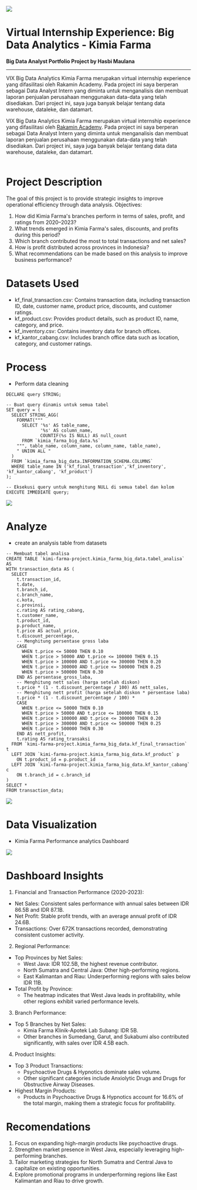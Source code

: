 ![](https://github.com/hasbimaulanaa/Portoflio/blob/main/farma.png)
# Virtual Internship Experience: Big Data Analytics - Kimia Farma
**Big Data Analyst Portfolio Project by Hasbi Maulana**


--------
VIX Big Data Analytics Kimia Farma merupakan virtual internship experience yang difasilitasi oleh Rakamin Academy. Pada project ini saya berperan sebagai Data Analyst Intern yang diminta untuk menganalisis dan membuat laporan penjualan perusahaan menggunakan data-data yang telah disediakan. Dari project ini, saya juga banyak belajar tentang data warehouse, dataleke, dan datamart.

VIX Big Data Analytics Kimia Farma merupakan virtual internship experience yang difasilitasi oleh [Rakamin Academy](https://www.rakamin.com/virtual-internship-experience/kimiafarma-big-data-analytics-virtual-internship-program). Pada project ini saya berperan sebagai Data Analyst Intern yang diminta untuk menganalisis dan membuat laporan penjualan perusahaan menggunakan data-data yang telah disediakan. Dari project ini, saya juga banyak belajar tentang data data warehouse, dataleke, dan datamart. <br>
<br>
# Project Description
The goal of this project is to provide strategic insights to improve operational efficiency through data analysis.
Objectives:
1. How did Kimia Farma's branches perform in terms of sales, profit, and ratings from 2020–2023?
2. What trends emerged in Kimia Farma's sales, discounts, and profits during this period?
3. Which branch contributed the most to total transactions and net sales?
4. How is profit distributed across provinces in Indonesia?
5. What recommendations can be made based on this analysis to improve business performance?
# Datasets Used
- kf_final_transaction.csv: Contains transaction data, including transaction ID, date, customer name, product price, discounts, and customer ratings.
- kf_product.csv: Provides product details, such as product ID, name, category, and price.
- kf_inventory.csv: Contains inventory data for branch offices.
- kf_kantor_cabang.csv: Includes branch office data such as location, category, and customer ratings.
  
# Process
- Perform data cleaning
```{r}
DECLARE query STRING;

-- Buat query dinamis untuk semua tabel
SET query = (
  SELECT STRING_AGG(
    FORMAT("""
      SELECT '%s' AS table_name, 
             '%s' AS column_name, 
             COUNTIF(%s IS NULL) AS null_count
      FROM `kimia_farma_big_data.%s`
    """, table_name, column_name, column_name, table_name),
    " UNION ALL "
  )
  FROM `kimia_farma_big_data.INFORMATION_SCHEMA.COLUMNS`
  WHERE table_name IN ('kf_final_transaction','kf_inventory', 'kf_kantor_cabang', 'kf_product')
);

-- Eksekusi query untuk menghitung NULL di semua tabel dan kolom
EXECUTE IMMEDIATE query;
```
![](https://github.com/hasbimaulanaa/Portoflio/blob/main/null.png)

# Analyze
- create an analysis table from datasets
```{r}
-- Membuat tabel analisa
CREATE TABLE `kimi-farma-project.kimia_farma_big_data.tabel_analisa` AS
WITH transaction_data AS (
  SELECT 
    t.transaction_id,
    t.date,
    t.branch_id,
    c.branch_name,
    c.kota,
    c.provinsi,
    c.rating AS rating_cabang,
    t.customer_name,
    t.product_id,
    p.product_name,
    t.price AS actual_price,
    t.discount_percentage,
    -- Menghitung persentase gross laba
    CASE
      WHEN t.price <= 50000 THEN 0.10
      WHEN t.price > 50000 AND t.price <= 100000 THEN 0.15
      WHEN t.price > 100000 AND t.price <= 300000 THEN 0.20
      WHEN t.price > 300000 AND t.price <= 500000 THEN 0.25
      WHEN t.price > 500000 THEN 0.30
    END AS persentase_gross_laba,
    -- Menghitung nett sales (harga setelah diskon)
    t.price * (1 - t.discount_percentage / 100) AS nett_sales,
    -- Menghitung nett profit (harga setelah diskon * persentase laba)
    t.price * (1 - t.discount_percentage / 100) *
    CASE
      WHEN t.price <= 50000 THEN 0.10
      WHEN t.price > 50000 AND t.price <= 100000 THEN 0.15
      WHEN t.price > 100000 AND t.price <= 300000 THEN 0.20
      WHEN t.price > 300000 AND t.price <= 500000 THEN 0.25
      WHEN t.price > 500000 THEN 0.30
    END AS nett_profit,
    t.rating AS rating_transaksi
  FROM `kimi-farma-project.kimia_farma_big_data.kf_final_transaction` t
  LEFT JOIN `kimi-farma-project.kimia_farma_big_data.kf_product` p
    ON t.product_id = p.product_id
  LEFT JOIN `kimi-farma-project.kimia_farma_big_data.kf_kantor_cabang` c
    ON t.branch_id = c.branch_id
)
SELECT *
FROM transaction_data;

```
![](https://github.com/hasbimaulanaa/Portoflio/blob/main/hasil3.png)

# Data Visualization
- Kimia Farma Performance analytics Dashboard
  
![](https://github.com/hasbimaulanaa/Portoflio/blob/main/hasil%204.png)

# Dashboard Insights
1. Financial and Transaction Performance (2020-2023):
- Net Sales: Consistent sales performance with annual sales between IDR 86.5B and IDR 87.1B.
- Net Profit: Stable profit trends, with an average annual profit of IDR 24.6B.
- Transactions: Over 672K transactions recorded, demonstrating consistent customer activity.
2. Regional Performance:
- Top Provinces by Net Sales:
  * West Java: IDR 102.5B, the highest revenue contributor.
  * North Sumatra and Central Java: Other high-performing regions.
  * East Kalimantan and Riau: Underperforming regions with sales below IDR 11B.
- Total Profit by Province:
  * The heatmap indicates that West Java leads in profitability, while other regions exhibit varied performance levels.
3. Branch Performance:
- Top 5 Branches by Net Sales:
  * Kimia Farma Klinik-Apotek Lab Subang: IDR 5B.
  * Other branches in Sumedang, Garut, and Sukabumi also contributed significantly, with sales over IDR 4.5B each.
4. Product Insights:
- Top 3 Product Transactions:
  * Psychoactive Drugs & Hypnotics dominate sales volume.
  * Other significant categories include Anxiolytic Drugs and Drugs for Obstructive Airway Diseases.
-  Highest Margin Products:
   * Products in Psychoactive Drugs & Hypnotics account for 16.6% of the total margin, making them a strategic focus for profitability.

# Recomendations
1. Focus on expanding high-margin products like psychoactive drugs.
2. Strengthen market presence in West Java, especially leveraging high-performing branches.
3. Tailor marketing strategies for North Sumatra and Central Java to capitalize on existing opportunities.
4. Explore promotional programs in underperforming regions like East Kalimantan and Riau to drive growth.
   
